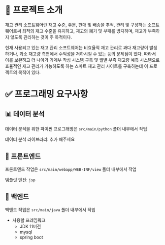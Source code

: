 # 🙋 프로젝트 소개

 재고 관리 소프트웨어란 재고 수준, 주문, 판매 및 배송을 추적, 관리 및 구성하는 소프트웨어로써 최적의 재고 수준을 유지하고, 재고의 폐기 및 부패를 방지하며, 재고가 부족하지 않도록 관리하는 것이 주 목적이다.

 현재 사용되고 있는 재고 관리 소프트웨어는 비효율적 재고 관리로 과다 재고량이 발생하거나, 과소 재고량 측면에서 수익성을 저하시킬 수 있는 등의 문제점이 있다. 따라서 이를 보완하고 더 나아가 가계부 작성 시스템 구축 및 월별 부족 재고량 예측 시스템으로 효율적인 재고 관리가 가능하도록 하는 스마트 재고 관리 사이트를 구축하는데 이 프로젝트의 목적이 있다.

# ✅ 프로그래밍 요구사항

## 📊 데이터 분석

데이터 분석을 위한 파이썬 프로그래밍은 `src/main/python` 폴더 내부에서 작업

데이터 분석 라이브러리: 추가 해주세요

## 🎨 프론트엔드

프론트엔드 작업은 `src/main/webapp/WEB-INF/view` 폴더 내부에서 작업

템플릿 엔진: `jsp`

## 💾 백엔드

백엔드 작업은 `src/main/java` 폴더 내부에서 작업

- 사용할 프레임워크
    - JDK 11버전
    - mysql
    - spring boot